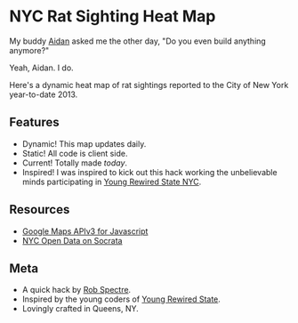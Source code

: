 # NYC Rat Sighting Heat Map

My buddy [Aidan](http://www.aidanfeldman.com/) asked me the other day,
"Do you even build anything anymore?"

Yeah, Aidan.  I do.

Here's a dynamic heat map of rat sightings reported to the City of New York
year-to-date 2013.

## Features

* Dynamic! This map updates daily.
* Static! All code is client side.
* Current! Totally made *today*.
* Inspired! I was inspired to kick out this hack working the unbelievable minds
  participating in [Young Rewired State NYC](http://youngrewiredstate.org).

## Resources

* [Google Maps APIv3 for
  Javascript](https://developers.google.com/maps/documentation/javascript/)
* [NYC Open Data on
  Socrata](https://data.cityofnewyork.us/Social-Services/Rat-Sightings/3q43-55fe)

## Meta

* A quick hack by [Rob Spectre](http://www.brooklynhacker.com).
* Inspired by the young coders of [Young Rewired
  State](http://www.youngrewiredstate.org).
* Lovingly crafted in Queens, NY.
